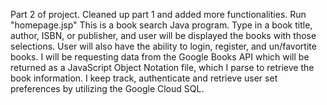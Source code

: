 Part 2 of project. Cleaned up part 1 and added more functionalities. 
Run "homepage.jsp"
This is a book search Java program. 
Type in a book title, author, ISBN, or publisher, and user will be displayed the books with those selections.
User will also have the ability to login, register, and un/favortite books.
I will be requesting data from the Google Books API which will be returned as a JavaScript Object Notation file, which I parse to retrieve the book information.
I keep track, authenticate and retrieve user set preferences by utilizing the Google Cloud SQL.
